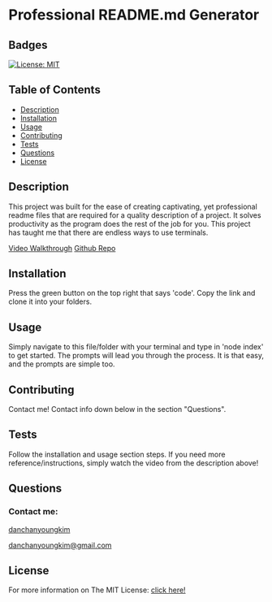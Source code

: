 # Professional README.md Generator

  ## Badges
  [![License: MIT](https://img.shields.io/badge/License-MIT-yellow.svg)](https://opensource.org/licenses/MIT)

  ## Table of Contents
  - [Description](#description)
  - [Installation](#installation)
  - [Usage](#usage)
  - [Contributing](#contributing)
  - [Tests](#tests)
  - [Questions](#questions)
  - [License](#license)

  ## Description
  This project was built for the ease of creating captivating, yet professional readme files that are required for a quality description of a project. It solves productivity as the program does the rest of the job for you. This project has taught me that there are endless ways to use terminals.
  
  [Video Walkthrough](https://www.youtube.com/watch?v=hyO1X6VF_Aw)
  [Github Repo](https://github.com/danchanyoungkim/Professional-README.md-Generator)

  ## Installation
  Press the green button on the top right that says 'code'. Copy the link and clone it into your folders.

  ## Usage
  Simply navigate to this file/folder with your terminal and type in 'node index' to get started. The prompts will lead you through the process. It is that easy, and the prompts are simple too.

  ## Contributing
  Contact me! Contact info down below in the section "Questions".
  
  ## Tests
  Follow the installation and usage section steps. If you need more reference/instructions, simply watch the video from the description above!

  ## Questions
  ### Contact me:
  [danchanyoungkim](https://github.com/danchanyoungkim)
  
  danchanyoungkim@gmail.com

  ## License
  For more information on The MIT License:
  [click here!](https://opensource.org/licenses/MIT)
